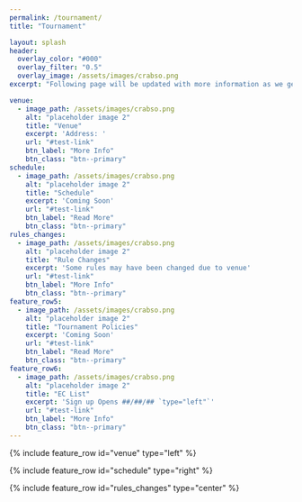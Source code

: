 ```yaml
---
permalink: /tournament/
title: "Tournament"

layout: splash
header:
  overlay_color: "#000"
  overlay_filter: "0.5"
  overlay_image: /assets/images/crabso.png
excerpt: "Following page will be updated with more information as we get closer to the tournament."

venue:
  - image_path: /assets/images/crabso.png
    alt: "placeholder image 2"
    title: "Venue"
    excerpt: 'Address: '
    url: "#test-link"
    btn_label: "More Info"
    btn_class: "btn--primary"
schedule:
  - image_path: /assets/images/crabso.png
    alt: "placeholder image 2"
    title: "Schedule"
    excerpt: 'Coming Soon'
    url: "#test-link"
    btn_label: "Read More"
    btn_class: "btn--primary"
rules_changes:
  - image_path: /assets/images/crabso.png
    alt: "placeholder image 2"
    title: "Rule Changes"
    excerpt: 'Some rules may have been changed due to venue'
    url: "#test-link"
    btn_label: "More Info"
    btn_class: "btn--primary"
feature_row5:
  - image_path: /assets/images/crabso.png
    alt: "placeholder image 2"
    title: "Tournament Policies"
    excerpt: 'Coming Soon'
    url: "#test-link"
    btn_label: "Read More"
    btn_class: "btn--primary"
feature_row6:
  - image_path: /assets/images/crabso.png
    alt: "placeholder image 2"
    title: "EC List"
    excerpt: 'Sign up Opens ##/##/## `type="left"`'
    url: "#test-link"
    btn_label: "More Info"
    btn_class: "btn--primary"
---
```


{% include feature_row id="venue" type="left" %}

{% include feature_row id="schedule" type="right" %}

{% include feature_row id="rules_changes" type="center" %}